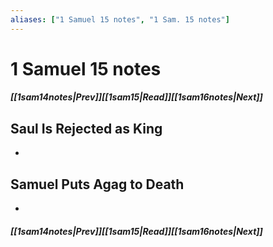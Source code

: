 ```yaml
---
aliases: ["1 Samuel 15 notes", "1 Sam. 15 notes"]
---
```

# 1 Samuel 15 notes
##### <span class=arrow-left></span>[[1sam14notes|Prev]]<span class=navigation-separator></span>[[1sam15|Read]]<span class=navigation-separator></span>[[1sam16notes|Next]]<span class=arrow-right></span>
## Saul Is Rejected as King
- 
## Samuel Puts Agag to Death
- 
##### <span class=arrow-left></span>[[1sam14notes|Prev]]<span class=navigation-separator></span>[[1sam15|Read]]<span class=navigation-separator></span>[[1sam16notes|Next]]<span class=arrow-right></span>